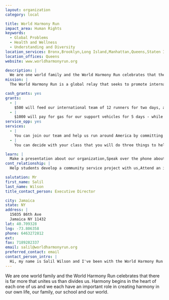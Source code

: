 ```yaml
---
layout: organization
category: local

title: World Harmony Run
impact_area: Human Rights
keywords: 
  - Global Problems
  - Health and Wellness
  - Understanding and Diversity
location_services: Bronx,Brooklyn,Long Island,Manhattan,Queens,Staten Island,Greater New York
location_offices: Queens
website: www.worldharmonyrun.org

description: |
  We are one world family and the World Harmony Run celebrates that there is far more that unites us than divides us. Harmony begins in the heart of each one of us and we each have an important role in creating harmony in our own life, our family, our school and our world.
mission: |
  The World Harmony Run is a global relay that seeks to promote international friendship and understanding. As a symbol of harmony, runners carry a flaming torch, passing it from hand to hand travelling through over 100 nations around the globe. The World Harmony Run does not seek to raise money or highlight any political cause, but simply strives to create goodwill among peoples of all nations. 

cash_grants: yes
grants: 
  - |
    $500 will feed our international team of 12 runners for two days, allow them to visit 8 schools and run 200 miles. Thank you!!
  - |
    $1000 will pay for gas for our support vehicles for 5 days - while we run about 500 miles as a team. Thank you!!
service_opp: yes
services: 
  - |
    You can join our team and help us run around America by committing to run a certain amount each week with your friends at school.
  - |
    You can decide with your class that you will do three things to help make your school a more peaceful and harmonious place - and then do those three things.

learn: |
  Make a presentation about our organization,Speak over the phone about our work
cont_relationship: |
  Help students develop a community service project with us,Attend an in-school Check Award Assembly if we receive a grant,Help students tell local newspapers and media about their grant and/or project with us,Educate the school by leading a workshop,Collect pennies during the Penny Harvest next fall

salutation: Mr
first_name: Salil
last_name: Wilson
title_contact_person: Executive Director

city: Jamaica
state: NY
address: |
  15035 86th Ave  
  Jamaica NY 11432
lat: 40.709328
lng: -73.806358
phone: 6463272812
ext: 
fax: 7189282337
email: salil@worldharmonyrun.org
preferred_contact: email
contact_person_intro: |
  Hi, my name is Salil Wilson and I've been with the World Harmony Run since 1987. I first participated in the World Harmony Run in Australia, where I'm from, and totally loved it. I was on the team for three weeks and we visited lots of schools sharing the message that harmony begins in the heart of each one of us. I love doing this because I love running and meeting great people.
---
```

We are one world family and the World Harmony Run celebrates that there is far more that unites us than divides us. Harmony begins in the heart of each one of us and we each have an important role in creating harmony in our own life, our family, our school and our world.